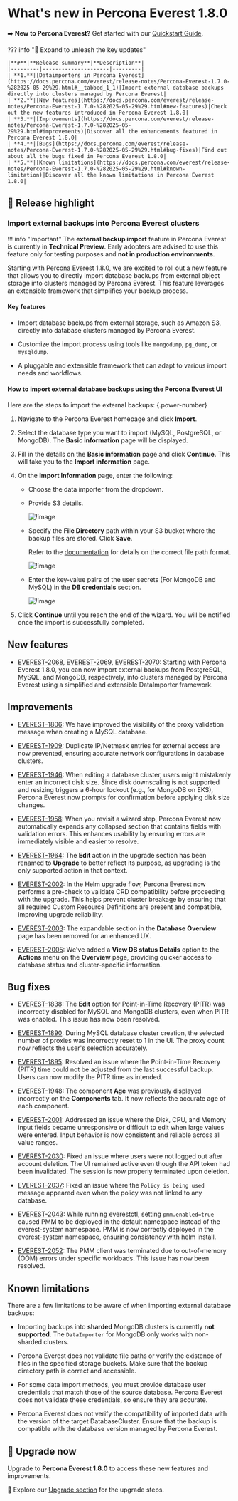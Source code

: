 # What's new in Percona Everest 1.8.0

➡️ **New to Percona Everest?** Get started with our [Quickstart Guide](https://docs.percona.com/everest/quick-install.html).


??? info "🔑 Expand to unleash the key updates"

    |**#**|**Release summary**|**Description**|
    |---------|---------------------|---------|
    | **1.**|[Dataimporters in Percona Everest](https://docs.percona.com/everest/release-notes/Percona-Everest-1.7.0-%282025-05-29%29.html#__tabbed_1_1)|Import external database backups directly into clusters managed by Percona Everest|
    | **2.**|[New features](https://docs.percona.com/everest/release-notes/Percona-Everest-1.7.0-%282025-05-29%29.html#new-features)|Check out the new features introduced in Percona Everest 1.8.0|
    | **3.**|[Improvements](https://docs.percona.com/everest/release-notes/Percona-Everest-1.7.0-%282025-05-29%29.html#improvements)|Discover all the enhancements featured in Percona Everest 1.8.0|
    | **4.**|[Bugs](https://docs.percona.com/everest/release-notes/Percona-Everest-1.7.0-%282025-05-29%29.html#bug-fixes)|Find out about all the bugs fixed in Percona Everest 1.8.0|
    | **5.**|[Known limitations](https://docs.percona.com/everest/release-notes/Percona-Everest-1.7.0-%282025-05-29%29.html#known-limitation)|Discover all the known limitations in Percona Everest 1.8.0|


## 🌟 Release highlight

### Import external backups into Percona Everest clusters

!!! info "Important"
    The **external backup import** feature in Percona Everest is currently in **Technical Preview**. Early adopters are advised to use this feature only for testing purposes and **not in production environments**.

Starting with Percona Everest 1.8.0, we are excited to roll out a new feature that allows you to directly import database backups from external object storage into clusters managed by Percona Everest. This feature leverages an extensible framework that simplifies your backup process.

#### Key features

- Import database backups from external storage, such as Amazon S3, directly into database clusters managed by Percona Everest.

- Customize the import process using tools like `mongodump`, `pg_dump`, or `mysqldump`.

- A pluggable and extensible framework that can adapt to various import needs and workflows.
    
#### How to import external database backups using the Percona Everest UI

Here are the steps to import the external backups:
{.power-number}

1. Navigate to the Percona Everest homepage and click **Import**.
    
2. Select the database type you want to import (MySQL, PostgreSQL, or MongoDB). The **Basic information** page will be displayed.

3. Fill in the details on the **Basic information** page and click **Continue**. This will take you to the **Import information** page.

4. On the **Import Information** page, enter the following:

    - Choose the data importer from the dropdown.

    - Provide S3 details.

        ![!image](../images/mongodb_s3_details_importers.png)

    -  Specify the **File Directory** path within your S3 bucket where the backup files are stored. Click **Save**.

        Refer to the [documentation](https://docs.percona.com/everest/backups_and_restore/how_to_import_backups.html) for details on the correct file path format.

        ![!image](../images/importers_mongo_file_path.png)

    -  Enter the key-value pairs of the user secrets (For MongoDB and MySQL) in the **DB credentials** section.

        ![!image](../images/importers_mongodb_db_credentials.png)

5. Click **Continue** until you reach the end of the wizard. You will be notified once the import is successfully completed.


## New features

- [EVEREST-2068](https://perconadev.atlassian.net/browse/EVEREST-2068), [EVEREST-2069](https://perconadev.atlassian.net/browse/EVEREST-2069), [EVEREST-2070](https://perconadev.atlassian.net/browse/EVEREST-2070): Starting with Percona Everest 1.8.0, you can now import external backups from PostgreSQL, MySQL, and MongoDB, respectively, into clusters managed by Percona Everest using a simplified and extensible DataImporter framework.



## Improvements

- [EVEREST-1806](https://perconadev.atlassian.net/browse/EVEREST-1806): We have improved the visibility of the proxy validation message when creating a MySQL database.

- [EVEREST-1909](https://perconadev.atlassian.net/browse/EVEREST-1909): Duplicate IP/Netmask entries for external access are now prevented, ensuring accurate network configurations in database clusters.

- [EVEREST-1946](https://perconadev.atlassian.net/browse/EVEREST-1946): When editing a database cluster, users might mistakenly enter an incorrect disk size. Since disk downscaling is not supported and resizing triggers a 6-hour lockout (e.g., for MongoDB on EKS), Percona Everest now prompts for confirmation before applying disk size changes.

- [EVEREST-1958](https://perconadev.atlassian.net/browse/EVEREST-1958): When you revisit a wizard step, Percona Everest now automatically expands any collapsed section that contains fields with validation errors. This enhances usability by ensuring errors are immediately visible and easier to resolve.

- [EVEREST-1964](https://perconadev.atlassian.net/browse/EVEREST-1964): The **Edit** action in the upgrade section has been renamed to **Upgrade** to better reflect its purpose, as upgrading is the only supported action in that context.

- [EVEREST-2002](https://perconadev.atlassian.net/browse/EVEREST-2002): In the Helm upgrade flow, Percona Everest now performs a pre-check to validate CRD compatibility before proceeding with the upgrade. This helps prevent cluster breakage by ensuring that all required Custom Resource Definitions are present and compatible, improving upgrade reliability.


- [EVEREST-2003](https://perconadev.atlassian.net/browse/EVEREST-2003): The expandable section in the **Database Overview** page has been removed for an enhanced UX.

- [EVEREST-2005](https://perconadev.atlassian.net/browse/EVEREST-2005): We've added a **View DB status Details** option to the **Actions** menu on the **Overview** page, providing quicker access to database status and cluster-specific information.


## Bug fixes

- [EVEREST-1838](https://perconadev.atlassian.net/browse/EVEREST-1838): The **Edit** option for Point-in-Time Recovery (PITR) was incorrectly disabled for MySQL and MongoDB clusters, even when PITR was enabled. This issue has now been resolved.


- [EVEREST-1890](https://perconadev.atlassian.net/browse/EVEREST-1890): During MySQL database cluster creation, the selected number of proxies was incorrectly reset to 1 in the UI. The proxy count now reflects the user's selection accurately.

- [EVEREST-1895](https://perconadev.atlassian.net/browse/EVEREST-1895): Resolved an issue where the Point-in-Time Recovery (PITR) time could not be adjusted from the last successful backup. Users can now modify the PITR time as intended.

- [EVEREST-1948](https://perconadev.atlassian.net/browse/EVEREST-1948): The component **Age** was previously displayed incorrectly on the **Components** tab. It now reflects the accurate age of each component.

- [EVEREST-2001](https://perconadev.atlassian.net/browse/EVEREST-2001): Addressed an issue where the Disk, CPU, and Memory input fields became unresponsive or difficult to edit when large values were entered. Input behavior is now consistent and reliable across all value ranges.

- [EVEREST-2030](https://perconadev.atlassian.net/browse/EVEREST-2030): Fixed an issue where users were not logged out after account deletion. The UI remained active even though the API token had been invalidated. The session is now properly terminated upon deletion.

- [EVEREST-2037](https://perconadev.atlassian.net/browse/EVEREST-2037): Fixed an issue where the `Policy is being used` message appeared even when the policy was not linked to any database.

- [EVEREST-2043](https://perconadev.atlassian.net/browse/EVEREST-2043): While running everestctl, setting `pmm.enabled=true` caused PMM to be deployed in the default namespace instead of the everest-system namespace. PMM is now correctly deployed in the everest-system namespace, ensuring consistency with helm install.

- [EVEREST-2052](https://perconadev.atlassian.net/browse/EVEREST-2052): The PMM client was terminated due to out-of-memory (OOM) errors under specific workloads. This issue has now been resolved.


## Known limitations

There are a few limitations to be aware of when importing external database backups:

- Importing backups into **sharded** MongoDB clusters is currently **not supported**. The `DataImporter` for MongoDB only works with non-sharded clusters.

- Percona Everest does not validate file paths or verify the existence of files in the specified storage buckets. Make sure that the backup directory path is correct and accessible.

- For some data import methods, you must provide database user credentials that match those of the source database. Percona Everest does not validate these credentials, so ensure they are accurate.

- Percona Everest does not verify the compatibility of imported data with the version of the target DatabaseCluster. Ensure that the backup is compatible with the database version managed by Percona Everest.


## 🚀 Upgrade now

Upgrade to **Percona Everest 1.8.0** to access these new features and improvements.

📘 Explore our [Upgrade section](https://docs.percona.com/everest/upgrade/upgrade_with_helm.html) for the upgrade steps.
